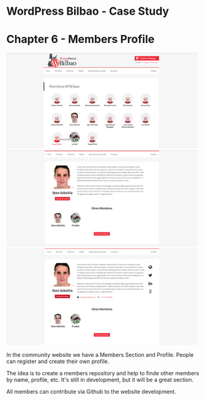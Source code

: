 # WordPress Bilbao - Case Study

# Chapter 6 - Members Profile

<img src="fig1.jpg" width="500">

<img src="fig2.jpg" width="500">

<img src="fig3.jpg" width="500">

In the community website we have a Members Section and Profile. People can register and create their own profile.

The idea is to create a members repository and help to finde other members by name, profile, etc. It's still in development, but it will be a great section.

All members can contribute via Github to the website development.